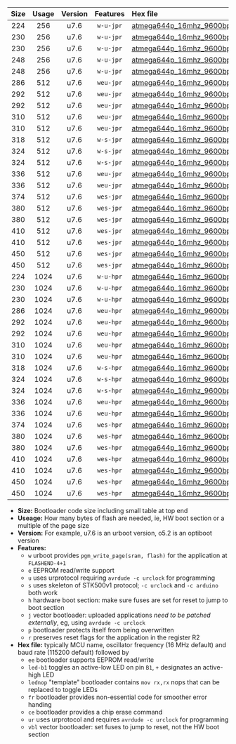 |Size|Usage|Version|Features|Hex file|
|:-:|:-:|:-:|:-:|:--|
|224|256|u7.6|`w-u-jpr`|[atmega644p_16mhz_9600bps_ur_vbl.hex](https://raw.githubusercontent.com/stefanrueger/urboot/main/atmega644p_16mhz_9600bps_ur_vbl.hex)|
|230|256|u7.6|`w-u-jpr`|[atmega644p_16mhz_9600bps_led+b0_ur_vbl.hex](https://raw.githubusercontent.com/stefanrueger/urboot/main/atmega644p_16mhz_9600bps_led+b0_ur_vbl.hex)|
|230|256|u7.6|`w-u-jpr`|[atmega644p_16mhz_9600bps_lednop_ur_vbl.hex](https://raw.githubusercontent.com/stefanrueger/urboot/main/atmega644p_16mhz_9600bps_lednop_ur_vbl.hex)|
|248|256|u7.6|`w-u-jpr`|[atmega644p_16mhz_9600bps_led+b0_fr_ur_vbl.hex](https://raw.githubusercontent.com/stefanrueger/urboot/main/atmega644p_16mhz_9600bps_led+b0_fr_ur_vbl.hex)|
|248|256|u7.6|`w-u-jpr`|[atmega644p_16mhz_9600bps_lednop_fr_ur_vbl.hex](https://raw.githubusercontent.com/stefanrueger/urboot/main/atmega644p_16mhz_9600bps_lednop_fr_ur_vbl.hex)|
|286|512|u7.6|`weu-jpr`|[atmega644p_16mhz_9600bps_ee_ur_vbl.hex](https://raw.githubusercontent.com/stefanrueger/urboot/main/atmega644p_16mhz_9600bps_ee_ur_vbl.hex)|
|292|512|u7.6|`weu-jpr`|[atmega644p_16mhz_9600bps_ee_led+b0_ur_vbl.hex](https://raw.githubusercontent.com/stefanrueger/urboot/main/atmega644p_16mhz_9600bps_ee_led+b0_ur_vbl.hex)|
|292|512|u7.6|`weu-jpr`|[atmega644p_16mhz_9600bps_ee_lednop_ur_vbl.hex](https://raw.githubusercontent.com/stefanrueger/urboot/main/atmega644p_16mhz_9600bps_ee_lednop_ur_vbl.hex)|
|310|512|u7.6|`weu-jpr`|[atmega644p_16mhz_9600bps_ee_led+b0_fr_ur_vbl.hex](https://raw.githubusercontent.com/stefanrueger/urboot/main/atmega644p_16mhz_9600bps_ee_led+b0_fr_ur_vbl.hex)|
|310|512|u7.6|`weu-jpr`|[atmega644p_16mhz_9600bps_ee_lednop_fr_ur_vbl.hex](https://raw.githubusercontent.com/stefanrueger/urboot/main/atmega644p_16mhz_9600bps_ee_lednop_fr_ur_vbl.hex)|
|318|512|u7.6|`w-s-jpr`|[atmega644p_16mhz_9600bps_vbl.hex](https://raw.githubusercontent.com/stefanrueger/urboot/main/atmega644p_16mhz_9600bps_vbl.hex)|
|324|512|u7.6|`w-s-jpr`|[atmega644p_16mhz_9600bps_led+b0_vbl.hex](https://raw.githubusercontent.com/stefanrueger/urboot/main/atmega644p_16mhz_9600bps_led+b0_vbl.hex)|
|324|512|u7.6|`w-s-jpr`|[atmega644p_16mhz_9600bps_lednop_vbl.hex](https://raw.githubusercontent.com/stefanrueger/urboot/main/atmega644p_16mhz_9600bps_lednop_vbl.hex)|
|336|512|u7.6|`weu-jpr`|[atmega644p_16mhz_9600bps_ee_led+b0_fr_ce_ur_vbl.hex](https://raw.githubusercontent.com/stefanrueger/urboot/main/atmega644p_16mhz_9600bps_ee_led+b0_fr_ce_ur_vbl.hex)|
|336|512|u7.6|`weu-jpr`|[atmega644p_16mhz_9600bps_ee_lednop_fr_ce_ur_vbl.hex](https://raw.githubusercontent.com/stefanrueger/urboot/main/atmega644p_16mhz_9600bps_ee_lednop_fr_ce_ur_vbl.hex)|
|374|512|u7.6|`wes-jpr`|[atmega644p_16mhz_9600bps_ee_vbl.hex](https://raw.githubusercontent.com/stefanrueger/urboot/main/atmega644p_16mhz_9600bps_ee_vbl.hex)|
|380|512|u7.6|`wes-jpr`|[atmega644p_16mhz_9600bps_ee_led+b0_vbl.hex](https://raw.githubusercontent.com/stefanrueger/urboot/main/atmega644p_16mhz_9600bps_ee_led+b0_vbl.hex)|
|380|512|u7.6|`wes-jpr`|[atmega644p_16mhz_9600bps_ee_lednop_vbl.hex](https://raw.githubusercontent.com/stefanrueger/urboot/main/atmega644p_16mhz_9600bps_ee_lednop_vbl.hex)|
|410|512|u7.6|`wes-jpr`|[atmega644p_16mhz_9600bps_ee_led+b0_fr_vbl.hex](https://raw.githubusercontent.com/stefanrueger/urboot/main/atmega644p_16mhz_9600bps_ee_led+b0_fr_vbl.hex)|
|410|512|u7.6|`wes-jpr`|[atmega644p_16mhz_9600bps_ee_lednop_fr_vbl.hex](https://raw.githubusercontent.com/stefanrueger/urboot/main/atmega644p_16mhz_9600bps_ee_lednop_fr_vbl.hex)|
|450|512|u7.6|`wes-jpr`|[atmega644p_16mhz_9600bps_ee_led+b0_fr_ce_vbl.hex](https://raw.githubusercontent.com/stefanrueger/urboot/main/atmega644p_16mhz_9600bps_ee_led+b0_fr_ce_vbl.hex)|
|450|512|u7.6|`wes-jpr`|[atmega644p_16mhz_9600bps_ee_lednop_fr_ce_vbl.hex](https://raw.githubusercontent.com/stefanrueger/urboot/main/atmega644p_16mhz_9600bps_ee_lednop_fr_ce_vbl.hex)|
|224|1024|u7.6|`w-u-hpr`|[atmega644p_16mhz_9600bps_ur.hex](https://raw.githubusercontent.com/stefanrueger/urboot/main/atmega644p_16mhz_9600bps_ur.hex)|
|230|1024|u7.6|`w-u-hpr`|[atmega644p_16mhz_9600bps_led+b0_ur.hex](https://raw.githubusercontent.com/stefanrueger/urboot/main/atmega644p_16mhz_9600bps_led+b0_ur.hex)|
|230|1024|u7.6|`w-u-hpr`|[atmega644p_16mhz_9600bps_lednop_ur.hex](https://raw.githubusercontent.com/stefanrueger/urboot/main/atmega644p_16mhz_9600bps_lednop_ur.hex)|
|286|1024|u7.6|`weu-hpr`|[atmega644p_16mhz_9600bps_ee_ur.hex](https://raw.githubusercontent.com/stefanrueger/urboot/main/atmega644p_16mhz_9600bps_ee_ur.hex)|
|292|1024|u7.6|`weu-hpr`|[atmega644p_16mhz_9600bps_ee_led+b0_ur.hex](https://raw.githubusercontent.com/stefanrueger/urboot/main/atmega644p_16mhz_9600bps_ee_led+b0_ur.hex)|
|292|1024|u7.6|`weu-hpr`|[atmega644p_16mhz_9600bps_ee_lednop_ur.hex](https://raw.githubusercontent.com/stefanrueger/urboot/main/atmega644p_16mhz_9600bps_ee_lednop_ur.hex)|
|310|1024|u7.6|`weu-hpr`|[atmega644p_16mhz_9600bps_ee_led+b0_fr_ur.hex](https://raw.githubusercontent.com/stefanrueger/urboot/main/atmega644p_16mhz_9600bps_ee_led+b0_fr_ur.hex)|
|310|1024|u7.6|`weu-hpr`|[atmega644p_16mhz_9600bps_ee_lednop_fr_ur.hex](https://raw.githubusercontent.com/stefanrueger/urboot/main/atmega644p_16mhz_9600bps_ee_lednop_fr_ur.hex)|
|318|1024|u7.6|`w-s-hpr`|[atmega644p_16mhz_9600bps.hex](https://raw.githubusercontent.com/stefanrueger/urboot/main/atmega644p_16mhz_9600bps.hex)|
|324|1024|u7.6|`w-s-hpr`|[atmega644p_16mhz_9600bps_led+b0.hex](https://raw.githubusercontent.com/stefanrueger/urboot/main/atmega644p_16mhz_9600bps_led+b0.hex)|
|324|1024|u7.6|`w-s-hpr`|[atmega644p_16mhz_9600bps_lednop.hex](https://raw.githubusercontent.com/stefanrueger/urboot/main/atmega644p_16mhz_9600bps_lednop.hex)|
|336|1024|u7.6|`weu-hpr`|[atmega644p_16mhz_9600bps_ee_led+b0_fr_ce_ur.hex](https://raw.githubusercontent.com/stefanrueger/urboot/main/atmega644p_16mhz_9600bps_ee_led+b0_fr_ce_ur.hex)|
|336|1024|u7.6|`weu-hpr`|[atmega644p_16mhz_9600bps_ee_lednop_fr_ce_ur.hex](https://raw.githubusercontent.com/stefanrueger/urboot/main/atmega644p_16mhz_9600bps_ee_lednop_fr_ce_ur.hex)|
|374|1024|u7.6|`wes-hpr`|[atmega644p_16mhz_9600bps_ee.hex](https://raw.githubusercontent.com/stefanrueger/urboot/main/atmega644p_16mhz_9600bps_ee.hex)|
|380|1024|u7.6|`wes-hpr`|[atmega644p_16mhz_9600bps_ee_led+b0.hex](https://raw.githubusercontent.com/stefanrueger/urboot/main/atmega644p_16mhz_9600bps_ee_led+b0.hex)|
|380|1024|u7.6|`wes-hpr`|[atmega644p_16mhz_9600bps_ee_lednop.hex](https://raw.githubusercontent.com/stefanrueger/urboot/main/atmega644p_16mhz_9600bps_ee_lednop.hex)|
|410|1024|u7.6|`wes-hpr`|[atmega644p_16mhz_9600bps_ee_led+b0_fr.hex](https://raw.githubusercontent.com/stefanrueger/urboot/main/atmega644p_16mhz_9600bps_ee_led+b0_fr.hex)|
|410|1024|u7.6|`wes-hpr`|[atmega644p_16mhz_9600bps_ee_lednop_fr.hex](https://raw.githubusercontent.com/stefanrueger/urboot/main/atmega644p_16mhz_9600bps_ee_lednop_fr.hex)|
|450|1024|u7.6|`wes-hpr`|[atmega644p_16mhz_9600bps_ee_led+b0_fr_ce.hex](https://raw.githubusercontent.com/stefanrueger/urboot/main/atmega644p_16mhz_9600bps_ee_led+b0_fr_ce.hex)|
|450|1024|u7.6|`wes-hpr`|[atmega644p_16mhz_9600bps_ee_lednop_fr_ce.hex](https://raw.githubusercontent.com/stefanrueger/urboot/main/atmega644p_16mhz_9600bps_ee_lednop_fr_ce.hex)|

- **Size:** Bootloader code size including small table at top end
- **Useage:** How many bytes of flash are needed, ie, HW boot section or a multiple of the page size
- **Version:** For example, u7.6 is an urboot version, o5.2 is an optiboot version
- **Features:**
  + `w` urboot provides `pgm_write_page(sram, flash)` for the application at `FLASHEND-4+1`
  + `e` EEPROM read/write support
  + `u` uses urprotocol requiring `avrdude -c urclock` for programming
  + `s` uses skeleton of STK500v1 protocol; `-c urclock` and `-c arduino` both work
  + `h` hardware boot section: make sure fuses are set for reset to jump to boot section
  + `j` vector bootloader: uploaded applications *need to be patched externally*, eg, using `avrdude -c urclock`
  + `p` bootloader protects itself from being overwritten
  + `r` preserves reset flags for the application in the register R2
- **Hex file:** typically MCU name, oscillator frequency (16 MHz default) and baud rate (115200 default) followed by
  + `ee` bootloader supports EEPROM read/write
  + `led-b1` toggles an active-low LED on pin `B1`, `+` designates an active-high LED
  + `lednop` "template" bootloader contains `mov rx,rx` nops that can be replaced to toggle LEDs
  + `fr` bootloader provides non-essential code for smoother error handing
  + `ce` bootloader provides a chip erase command
  + `ur` uses urprotocol and requires `avrdude -c urclock` for programming
  + `vbl` vector bootloader: set fuses to jump to reset, not the HW boot section
